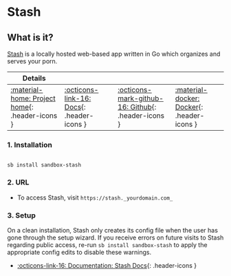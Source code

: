 # Stash

## What is it?

[Stash](https://stashapp.cc/) is a locally hosted web-based app written in Go which organizes and serves your porn.

| Details     |             |             |             |
|-------------|-------------|-------------|-------------|
| [:material-home: Project home](https://stashapp.cc/){: .header-icons } | [:octicons-link-16: Docs](https://github.com/stashapp/stash/wiki){: .header-icons } | [:octicons-mark-github-16: Github](https://github.com/stashapp/stash){: .header-icons } | [:material-docker: Docker](https://hub.docker.com/r/stashapp/stash){: .header-icons }|

### 1. Installation

``` shell

sb install sandbox-stash

```

### 2. URL

- To access Stash, visit `https://stash._yourdomain.com_`

### 3. Setup

On a clean installation, Stash only creates its config file when the user has gone through the setup wizard. If you receive errors on future visits to Stash regarding public access, re-run `sb install sandbox-stash` to apply the appropriate config edits to disable these warnings.

- [:octicons-link-16: Documentation: Stash Docs](https://github.com/stashapp/stash/wiki){: .header-icons }
